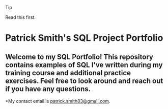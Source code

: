 >[!TIP]
>Read this first.


# Patrick Smith's SQL Project Portfolio

## Welcome to my SQL Portfolio! This repository contains examples of SQL I've written during my training course and additional practice exercises. Feel free to look around and reach out if you have any questions.

*My contact email is patrick.smith83@gmail.com.
